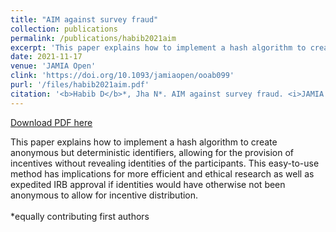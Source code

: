 ```yaml
---
title: "AIM against survey fraud"
collection: publications
permalink: /publications/habib2021aim
excerpt: 'This paper explains how to implement a hash algorithm to create anonymous but deterministic identifiers, allowing for the provision of incentives without revealing identities of the participants. This easy-to-use method has implications for more efficient and ethical research as well as expedited IRB approval if identities would have otherwise not been anonymous to allow for incentive distribution. <br><br> *equally contributing first authors'
date: 2021-11-17
venue: 'JAMIA Open'
clink: 'https://doi.org/10.1093/jamiaopen/ooab099'
purl: '/files/habib2021aim.pdf'
citation: '<b>Habib D</b>*, Jha N*. AIM against survey fraud. <i>JAMIA Open</i>. 2021;4(4):ooab099. doi:10.1093/jamiaopen/ooab099'
---
```

[Download PDF here](http://danielrshabib.github.io/files/habib2021aim.pdf)

This paper explains how to implement a hash algorithm to create anonymous but deterministic identifiers, allowing for the provision of incentives without revealing identities of the participants. This easy-to-use method has implications for more efficient and ethical research as well as expedited IRB approval if identities would have otherwise not been anonymous to allow for incentive distribution. <br><br> *equally contributing first authors
